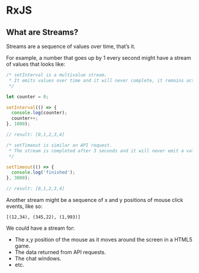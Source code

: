 # RxJS

## What are Streams?

Streams are a sequence of values over time, that’s it.

For example, a number that goes up by 1 every second might have a stream of values that looks like:

```js
/* setInterval is a multivalue stream.
 * It emits values over time and it will never complete, it remains active.
 */

let counter = 0;

setInterval(() => {
  console.log(counter);
  counter++;
}, 1000);

// result: [0,1,2,3,4]

/* setTimeout is similar an API request.
 * The stream is completed after 3 seconds and it will never emit a value again.
 */

setTimeout(() => {
  console.log('finished');
}, 3000);

// result: [0,1,2,3,4]
```

Another stream might be a sequence of x and y positions of mouse click events, like so:

`[(12,34), (345,22), (1,993)]`

We could have a stream for:

- The x,y position of the mouse as it moves around the screen in a HTML5 game.
- The data returned from API requests.
- The chat windows.
- etc.
